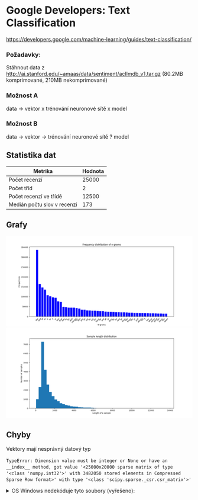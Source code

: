 # Google Developers: Text Classification

https://developers.google.com/machine-learning/guides/text-classification/

### Požadavky:
Stáhnout data z http://ai.stanford.edu/~amaas/data/sentiment/aclImdb_v1.tar.gz (80.2MB komprimované, 210MB nekomprimované)

### Možnost A
data -> vektor x trénování neuronové sítě x model

### Možnost B
data -> vektor -> trénování neuronové sítě ? model

## Statistika dat

| Metrika                      | Hodnota       |
| ---------------------------- | ------------- |
| Počet recenzí                | 25000         |
| Počet tříd                   | 2             |
| Počet recenzí ve třídě       | 12500         |
| Medián počtu slov v recenzi  | 173           |

## Grafy

![This is an image](/google_tutorial/imgs/Figure_1.png)
![This is an image](/google_tutorial/imgs/Figure_2.png)

## Chyby

Vektory mají nesprávný datový typ

`TypeError: Dimension value must be integer or None or have an __index__ method, got value '<25000x20000 sparse matrix of type '<class 'numpy.int32'>'
        with 3482050 stored elements in Compressed Sparse Row format>' with type '<class 'scipy.sparse._csr.csr_matrix'>'`

<details><summary>OS Windows nedekóduje tyto soubory (vyřešeno):</summary>

| /train/pos/ | /train/neg | /test/pos/  | /test/neg   |
| ----------- | ---------- | ----------- |------------ |
| 10327_7.txt | 3832_4.txt | 10267_7.txt | 11356_3.txt |
| 11351_9.txt | 4526_4.txt | 10923_7.txt | 3696_4.txt  |
| 11668_7.txt | 6929_1.txt | 11046_9.txt | 688_4.txt   |
| 2362_9.txt  |            | 3554_10.txt | 6970_1.txt  |
| 4972_9.txt  |            |             | 8467_1.txt  |
| 5343_8.txt  |            |             |             |
| 7381_8.txt  |            |             |             |
| 8263_9.txt  |            |             |             |
| 8712_8.txt  |            |             |             |
| 9107_7.txt  |            |             |             |
</details>
